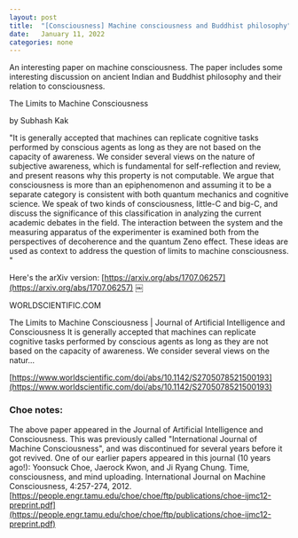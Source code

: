 ```yaml
---
layout: post
title:  "[Consciousness] Machine consciousness and Buddhist philosophy"
date:   January 11, 2022
categories: none
---
```


An interesting paper on machine consciousness. The paper includes some interesting discussion on ancient Indian and Buddhist philosophy and their relation to consciousness.

The Limits to Machine Consciousness

by Subhash Kak

"It is generally accepted that machines can replicate cognitive tasks performed by conscious agents as long as they are not based on the capacity of awareness. We consider several views on the nature of subjective awareness, which is fundamental for self-reflection and review, and present reasons why this property is not computable. We argue that consciousness is more than an epiphenomenon and assuming it to be a separate category is consistent with both quantum mechanics and cognitive science. We speak of two kinds of consciousness, little-C and big-C, and discuss the significance of this classification in analyzing the current academic debates in the field. The interaction between the system and the measuring apparatus of the experimenter is examined both from the perspectives of decoherence and the quantum Zeno effect. These ideas are used as context to address the question of limits to machine consciousness.
"


Here's the arXiv version: [https://arxiv.org/abs/1707.06257](https://arxiv.org/abs/1707.06257)
￼

WORLDSCIENTIFIC.COM

The Limits to Machine Consciousness | Journal of Artificial Intelligence and Consciousness
It is generally accepted that machines can replicate cognitive tasks performed by conscious agents as long as they are not based on the capacity of awareness. We consider several views on the natur...

[https://www.worldscientific.com/doi/abs/10.1142/S2705078521500193](https://www.worldscientific.com/doi/abs/10.1142/S2705078521500193)

### Choe notes:

The above paper appeared in the Journal of Artificial Intelligence and Consciousness. This was previously called "International Journal of Machine Consciousness", and was discontinued for several years before it got revived. One of our earlier papers appeared in this journal (10 years ago!):
Yoonsuck Choe, Jaerock Kwon, and Ji Ryang Chung. Time, consciousness, and mind uploading. International Journal on Machine Consciousness, 4:257-274, 2012.
[https://people.engr.tamu.edu/choe/choe/ftp/publications/choe-ijmc12-preprint.pdf](https://people.engr.tamu.edu/choe/choe/ftp/publications/choe-ijmc12-preprint.pdf)
 

